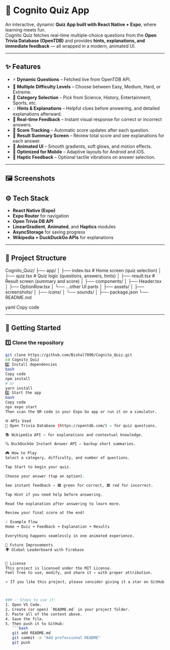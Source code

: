 # 🧠 Cognito Quiz App  

An interactive, dynamic **Quiz App built with React Native + Expo**, where learning meets fun.  
Cognito Quiz fetches real-time multiple-choice questions from the **Open Trivia Database (OpenTDB)** and provides **hints, explanations, and immediate feedback** — all wrapped in a modern, animated UI.  

---

## ✨ Features  

- ⚡ **Dynamic Questions** – Fetched live from OpenTDB API.  
- 🎯 **Multiple Difficulty Levels** – Choose between Easy, Medium, Hard, or Extreme.  
- 🧩 **Category Selection** – Pick from Science, History, Entertainment, Sports, etc.  
- 💡 **Hints & Explanations** – Helpful clues before answering, and detailed explanations afterward.  
- 🚦 **Real-time Feedback** – Instant visual response for correct or incorrect answers.  
- 🧮 **Score Tracking** – Automatic score updates after each question.  
- 🏁 **Result Summary Screen** – Review total score and see explanations for each answer.  
- 🎨 **Animated UI** – Smooth gradients, soft glows, and motion effects.  
- 📱 **Optimized for Mobile** – Adaptive layouts for Android and iOS.  
- 🔔 **Haptic Feedback** – Optional tactile vibrations on answer selection.  

---

## 🖼️ Screenshots  


## ⚙️ Tech Stack  

- **React Native (Expo)**  
- **Expo Router** for navigation  
- **Open Trivia DB API**  
- **LinearGradient**, **Animated**, and **Haptics** modules  
- **AsyncStorage** for saving progress  
- **Wikipedia + DuckDuckGo APIs** for explanations  

---

## 🧩 Project Structure  

Cognito_Quiz/
├── app/
│ ├── index.tsx # Home screen (quiz selection)
│ ├── quiz.tsx # Quiz logic (questions, answers, hints)
│ ├── result.tsx # Result screen (summary and score)
│
├── components/
│ ├── Header.tsx
│ ├── OptionRow.tsx
│ └── ...other UI parts
│
├── assets/
│ ├── screenshots/
│ ├── icons/
│ └── sounds/
│
├── package.json
└── README.md

yaml
Copy code

---

## 🚀 Getting Started  

### 1️⃣ Clone the repository  
```bash
git clone https://github.com/Bishal7890/Cognito_Quiz.git
cd Cognito_Quiz
2️⃣ Install dependencies
bash
Copy code
npm install
# or
yarn install
3️⃣ Start the app
bash
Copy code
npx expo start
Then scan the QR code in your Expo Go app or run it on a simulator.

🌐 APIs Used
🧠 Open Trivia Database (https://opentdb.com/) – for quiz questions.

📚 Wikipedia API – for explanations and contextual knowledge.

🔍 DuckDuckGo Instant Answer API – backup short summaries.

🎮 How to Play
Select a category, difficulty, and number of questions.

Tap Start to begin your quiz.

Choose your answer (tap an option).

See instant feedback – 🟩 green for correct, 🟥 red for incorrect.

Tap Hint if you need help before answering.

Read the explanation after answering to learn more.

Review your final score at the end!

💡 Example Flow
Home ➜ Quiz ➜ Feedback ➜ Explanation ➜ Results

Everything happens seamlessly in one animated experience.

🧠 Future Improvements
🌍 Global Leaderboard with Firebase


📜 License
This project is licensed under the MIT License.
Feel free to use, modify, and share it — with proper attribution.

⭐ If you like this project, please consider giving it a star on GitHub!



### ✅ Steps to use it:
1. Open VS Code.  
2. Create (or open) `README.md` in your project folder.  
3. Paste all of the content above.  
4. Save the file.  
5. Then push it to GitHub:
   ```bash
   git add README.md
   git commit -m "Add professional README"
   git push
